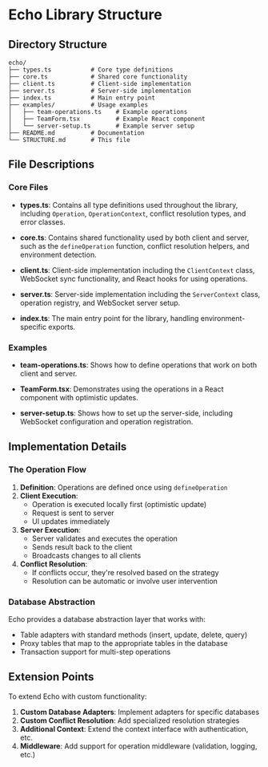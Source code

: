 # Echo Library Structure

## Directory Structure

```
echo/
├── types.ts           # Core type definitions
├── core.ts            # Shared core functionality
├── client.ts          # Client-side implementation
├── server.ts          # Server-side implementation
├── index.ts           # Main entry point
├── examples/          # Usage examples
│   ├── team-operations.ts    # Example operations
│   ├── TeamForm.tsx          # Example React component
│   └── server-setup.ts       # Example server setup
├── README.md          # Documentation
└── STRUCTURE.md       # This file
```

## File Descriptions

### Core Files

- **types.ts**: Contains all type definitions used throughout the library, including `Operation`, `OperationContext`, conflict resolution types, and error classes.

- **core.ts**: Contains shared functionality used by both client and server, such as the `defineOperation` function, conflict resolution helpers, and environment detection.

- **client.ts**: Client-side implementation including the `ClientContext` class, WebSocket sync functionality, and React hooks for using operations.

- **server.ts**: Server-side implementation including the `ServerContext` class, operation registry, and WebSocket server setup.

- **index.ts**: The main entry point for the library, handling environment-specific exports.

### Examples

- **team-operations.ts**: Shows how to define operations that work on both client and server.

- **TeamForm.tsx**: Demonstrates using the operations in a React component with optimistic updates.

- **server-setup.ts**: Shows how to set up the server-side, including WebSocket configuration and operation registration.

## Implementation Details

### The Operation Flow

1. **Definition**: Operations are defined once using `defineOperation`
2. **Client Execution**:
   - Operation is executed locally first (optimistic update)
   - Request is sent to server
   - UI updates immediately
3. **Server Execution**:
   - Server validates and executes the operation
   - Sends result back to the client
   - Broadcasts changes to all clients
4. **Conflict Resolution**:
   - If conflicts occur, they're resolved based on the strategy
   - Resolution can be automatic or involve user intervention

### Database Abstraction

Echo provides a database abstraction layer that works with:

- Table adapters with standard methods (insert, update, delete, query)
- Proxy tables that map to the appropriate tables in the database
- Transaction support for multi-step operations

## Extension Points

To extend Echo with custom functionality:

1. **Custom Database Adapters**: Implement adapters for specific databases
2. **Custom Conflict Resolution**: Add specialized resolution strategies
3. **Additional Context**: Extend the context interface with authentication, etc.
4. **Middleware**: Add support for operation middleware (validation, logging, etc.) 